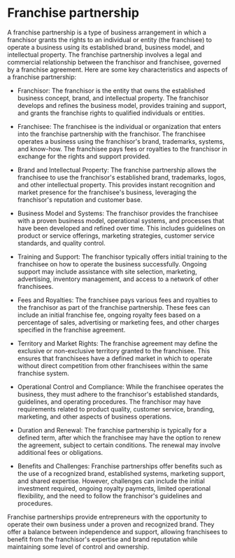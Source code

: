 # Franchise partnership

A franchise partnership is a type of business arrangement in which a franchisor grants the rights to an individual or entity (the franchisee) to operate a business using its established brand, business model, and intellectual property. The franchise partnership involves a legal and commercial relationship between the franchisor and franchisee, governed by a franchise agreement. Here are some key characteristics and aspects of a franchise partnership:

* Franchisor: The franchisor is the entity that owns the established business concept, brand, and intellectual property. The franchisor develops and refines the business model, provides training and support, and grants the franchise rights to qualified individuals or entities.

* Franchisee: The franchisee is the individual or organization that enters into the franchise partnership with the franchisor. The franchisee operates a business using the franchisor's brand, trademarks, systems, and know-how. The franchisee pays fees or royalties to the franchisor in exchange for the rights and support provided.

* Brand and Intellectual Property: The franchise partnership allows the franchisee to use the franchisor's established brand, trademarks, logos, and other intellectual property. This provides instant recognition and market presence for the franchisee's business, leveraging the franchisor's reputation and customer base.

* Business Model and Systems: The franchisor provides the franchisee with a proven business model, operational systems, and processes that have been developed and refined over time. This includes guidelines on product or service offerings, marketing strategies, customer service standards, and quality control.

* Training and Support: The franchisor typically offers initial training to the franchisee on how to operate the business successfully. Ongoing support may include assistance with site selection, marketing, advertising, inventory management, and access to a network of other franchisees.

* Fees and Royalties: The franchisee pays various fees and royalties to the franchisor as part of the franchise partnership. These fees can include an initial franchise fee, ongoing royalty fees based on a percentage of sales, advertising or marketing fees, and other charges specified in the franchise agreement.

* Territory and Market Rights: The franchise agreement may define the exclusive or non-exclusive territory granted to the franchisee. This ensures that franchisees have a defined market in which to operate without direct competition from other franchisees within the same franchise system.

* Operational Control and Compliance: While the franchisee operates the business, they must adhere to the franchisor's established standards, guidelines, and operating procedures. The franchisor may have requirements related to product quality, customer service, branding, marketing, and other aspects of business operations.

* Duration and Renewal: The franchise partnership is typically for a defined term, after which the franchisee may have the option to renew the agreement, subject to certain conditions. The renewal may involve additional fees or obligations.

* Benefits and Challenges: Franchise partnerships offer benefits such as the use of a recognized brand, established systems, marketing support, and shared expertise. However, challenges can include the initial investment required, ongoing royalty payments, limited operational flexibility, and the need to follow the franchisor's guidelines and procedures.

Franchise partnerships provide entrepreneurs with the opportunity to operate their own business under a proven and recognized brand. They offer a balance between independence and support, allowing franchisees to benefit from the franchisor's expertise and brand reputation while maintaining some level of control and ownership.